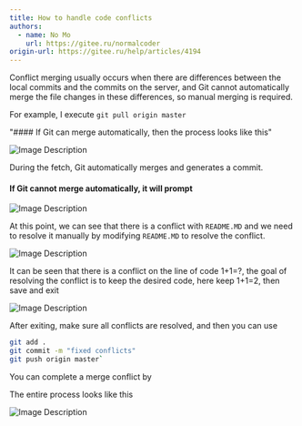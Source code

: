 ```yaml
---
title: How to handle code conflicts
authors:
  - name: No Mo
    url: https://gitee.ru/normalcoder
origin-url: https://gitee.ru/help/articles/4194
---
```


Conflict merging usually occurs when there are differences between the local commits and the commits on the server, and Git cannot automatically merge the file changes in these differences, so manual merging is required.

For example, I execute `git pull origin master`

"#### If Git can merge automatically, then the process looks like this"

![Image Description](http://git.oschina.net/uploads/images/2016/0226/113507_cca8cd22_62561.gif)

During the fetch, Git automatically merges and generates a commit.

#### If Git cannot merge automatically, it will prompt

![Image Description](http://git.oschina.net/uploads/images/2016/0226/113621_dbc985b5_62561.png)

At this point, we can see that there is a conflict with `README.MD` and we need to resolve it manually by modifying `README.MD` to resolve the conflict.

![Image Description](http://git.oschina.net/uploads/images/2016/0226/113823_fffe18cf_62561.png)

It can be seen that there is a conflict on the line of code 1+1=?, the goal of resolving the conflict is to keep the desired code, here keep 1+1=2, then save and exit

![Image Description](http://git.oschina.net/uploads/images/2016/0226/114159_426b8d65_62561.png)

After exiting, make sure all conflicts are resolved, and then you can use

```bash
git add .
git commit -m "fixed conflicts"
git push origin master`
```

You can complete a merge conflict by

The entire process looks like this

![Image Description](http://git.oschina.net/uploads/images/2016/0226/114058_429e8b54_62561.gif)